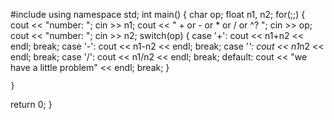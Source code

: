 #include <iostream>
using namespace std; 
int main() 
{
    char op; 
    float n1, n2;
    for(;;)
    {
        cout << "number: "; 
        cin >> n1; 
        cout << " + or - or * or / or ^?  "; 
        cin >> op; 
        cout << "number: ";
        cin >> n2;
        switch(op) 
        { 
            case '+': cout << n1+n2 << endl; 
            break; 
            case '-': cout << n1-n2 << endl; 
            break; 
            case '*': cout << n1*n2 << endl;
            break; 
            case '/': cout << n1/n2 << endl; 
            break;
            default:
            cout << "we have a little problem" << endl; 
            break; 
        } 
    
    }
return 0;
}
